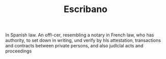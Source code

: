 ---
title: Escribano
letter: E
permalink: "/definitions/bld-escribano.html"
body: In Spanish law. An offl-cer, resembling a notary in French law, who has authority,
  to set down in writing, und verify by hls attestation, transactions and contracts
  between private persons, and also judlclal acts and proceedings
published_at: '2018-07-07'
source: Black's Law Dictionary 2nd Ed (1910)
layout: post
---